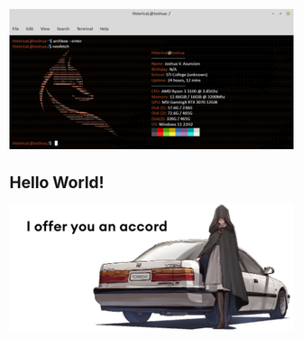 <p align="center">
  <img src="https://raw.githubusercontent.com/HstericaL/HstericaL/main/test.png">
  <h1>Hello World!</h1>
  <img src="https://raw.githubusercontent.com/HstericaL/HstericaL/main/e16f1400-c520-11ea-92de-150cb280e6c8.jpg"/>
  <!--<img src="https://pbs.twimg.com/profile_banners/1140605711774375937/1644427187/1500x500"/>-->
  <!--<img src="https://media2.giphy.com/media/QAZzulIIFkrQeuq45l/giphy.gif"/>-->
</p>
